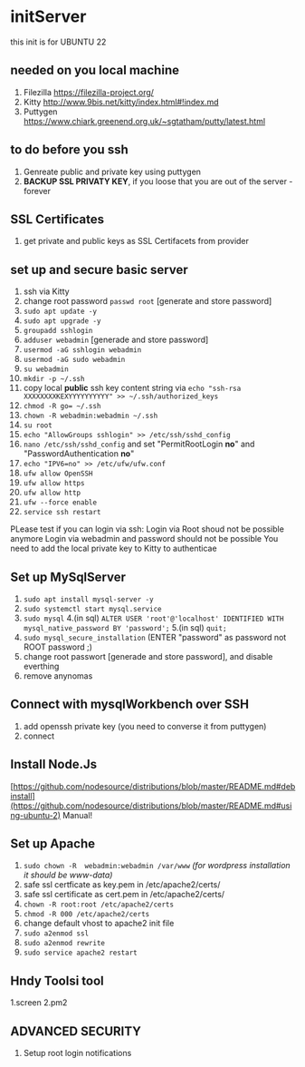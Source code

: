 # initServer

this init is for UBUNTU 22

## needed on you local machine
1. Filezilla https://filezilla-project.org/
2. Kitty http://www.9bis.net/kitty/index.html#!index.md 
3. Puttygen https://www.chiark.greenend.org.uk/~sgtatham/putty/latest.html 

## to do before you ssh
1. Genreate public and private key using puttygen
2. **BACKUP SSL PRIVATY KEY**, if you loose that you are out of the server - forever

## SSL Certificates
1. get private and public keys as SSL Certifacets from provider

## set up and secure basic server
1. ssh via Kitty
2. change root password ```passwd root``` [generate and store password]
3. ```sudo apt update -y```
4. ```sudo apt upgrade -y```
9. ```groupadd sshlogin```
10. ```adduser webadmin``` [generade and store password]
11. ```usermod -aG sshlogin webadmin```
11. ```usermod -aG sudo webadmin```
13. ```su webadmin```
14. ```mkdir -p ~/.ssh ```
15. copy local **public** ssh key content string via  ```echo "ssh-rsa XXXXXXXXKEXYYYYYYYYYY" >> ~/.ssh/authorized_keys```
16. ```chmod -R go= ~/.ssh```
18. ```chown -R webadmin:webadmin ~/.ssh```
19. ```su root```
19. ```echo "AllowGroups sshlogin" >> /etc/ssh/sshd_config```
20. ```nano /etc/ssh/sshd_config``` and set "PermitRootLogin **no**" and "PasswordAuthentication **no**"
21. ```echo "IPV6=no" >> /etc/ufw/ufw.conf```
22. ```ufw allow OpenSSH```
23. ```ufw allow https```
24. ```ufw allow http```
25. ```ufw --force enable```
26. ```service ssh restart```

PLease test if you can login via ssh:
Login via Root shoud not be possible anymore
Login via webadmin and password should not be possible
You need to add the local private key to Kitty to authenticae 

## Set up MySqlServer
1. ```sudo apt install mysql-server -y```
2. ```sudo systemctl start mysql.service```
3. ```sudo mysql```
4.(in sql) ```ALTER USER 'root'@'localhost' IDENTIFIED WITH mysql_native_password BY 'password';```
5.(in sql) ```quit;```
6. ```sudo mysql_secure_installation``` (ENTER "password" as password not ROOT password ;)
8. change root passwort [generade and store password], and disable everthing
7. remove anynomas

## Connect with mysqlWorkbench over SSH
1. add openssh private key (you need to converse it from puttygen)
2. connect


## Install Node.Js
[https://github.com/nodesource/distributions/blob/master/README.md#debinstall](https://github.com/nodesource/distributions/blob/master/README.md#using-ubuntu-2)
Manual!


## Set up Apache 
1. ```sudo chown -R  webadmin:webadmin /var/www``` *(for wordpress installation it should be www-data)*
2. safe ssl certficate as key.pem in /etc/apache2/certs/
3. safe ssl certificate as cert.pem in /etc/apache2/certs/
4. ```chown -R root:root /etc/apache2/certs```
5. ```chmod -R 000 /etc/apache2/certs```
6. change default vhost to apache2 init file
7. ```sudo a2enmod ssl```
8. ```sudo a2enmod rewrite```
9. ```sudo service apache2 restart```



## Hndy Toolsi tool
1.screen
2.pm2








## ADVANCED SECURITY
1. Setup root login notifications 












